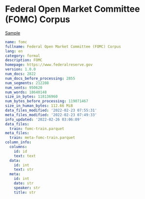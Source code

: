 # Federal Open Market Committee (FOMC) Corpus
 
[Sample](../sample/fomc.txt)
 
<!-- MARKDOWN-AUTO-DOCS:START (CODE:src=../../../ekorpkit/resources/corpora/fomc.yaml) -->
<!-- The below code snippet is automatically added from ../../../ekorpkit/resources/corpora/fomc.yaml -->
```yaml
name: fomc
fullname: Federal Open Market Committee (FOMC) Corpus
lang: en
category: formal
description: FOMC
homepage: https://www.federalreserve.gov
version: 1.0.0
num_docs: 2822
num_docs_before_processing: 2855
num_segments: 212208
num_sents: 950620
num_words: 18640148
size_in_bytes: 118136960
num_bytes_before_processing: 119071467
size_in_human_bytes: 112.66 MiB
data_files_modified: '2022-02-23 07:55:31'
meta_files_modified: '2022-02-23 07:49:33'
info_updated: '2022-02-26 03:06:09'
data_files:
  train: fomc-train.parquet
meta_files:
  train: meta-fomc-train.parquet
column_info:
  columns:
    id: id
    text: text
  data:
    id: int
    text: str
  meta:
    id: int
    date: str
    speaker: str
    title: str
```
<!-- MARKDOWN-AUTO-DOCS:END -->
